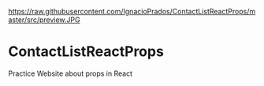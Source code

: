 https://raw.githubusercontent.com/IgnacioPrados/ContactListReactProps/master/src/preview.JPG
# ContactListReactProps
Practice Website about props in React
